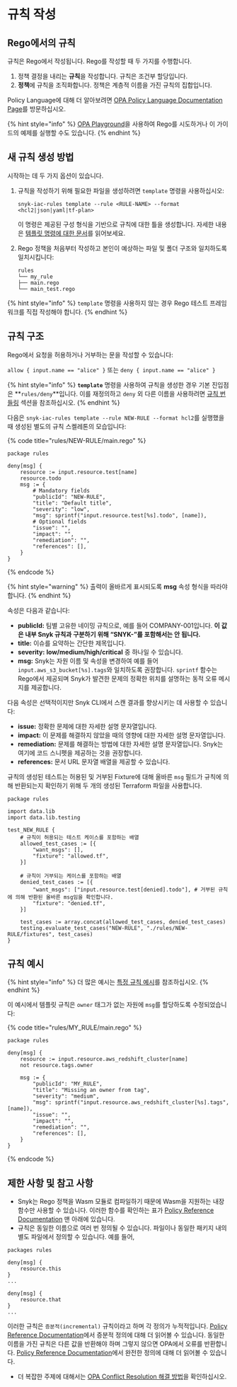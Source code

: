 # 규칙 작성

## Rego에서의 규칙

규칙은 Rego에서 작성됩니다. Rego를 작성할 때 두 가지를 수행합니다.

1. 정책 결정을 내리는 **규칙**을 작성합니다. 규칙은 조건부 할당입니다.
2. **정책**에 규칙을 조직화합니다. 정책은 계층적 이름을 가진 규칙의 집합입니다.

Policy Language에 대해 더 알아보려면 [OPA Policy Language Documentation Page](https://www.openpolicyagent.org/docs/latest/policy-language/)를 방문하십시오.

{% hint style="info" %}
[OPA Playground](https://play.openpolicyagent.org)을 사용하여 Rego를 시도하거나 이 가이드의 예제를 실행할 수도 있습니다.
{% endhint %}

## 새 규칙 생성 방법

시작하는 데 두 가지 옵션이 있습니다.

1. 규칙을 작성하기 위해 필요한 파일을 생성하려면 `template` 명령을 사용하십시오:

    ```
    snyk-iac-rules template --rule <RULE-NAME> --format <hcl2|json|yaml|tf-plan>
    ```

    이 명령은 제공된 구성 형식을 기반으로 규칙에 대한 틀을 생성합니다. 자세한 내용은 [템플릿 명령에 대한 문서](../sdk-reference.md#template-options)를 읽어보세요.
2. Rego 정책을 처음부터 작성하고 본인이 예상하는 파일 및 폴더 구조와 일치하도록 일치시킵니다:

    `rules`\
    `└── my_rule`\
    `├── main.rego`\
    `└── main_test.rego`

{% hint style="info" %}
`template` 명령을 사용하지 않는 경우 Rego 테스트 프레임워크를 직접 작성해야 합니다.
{% endhint %}

## 규칙 구조

Rego에서 요청을 허용하거나 거부하는 문을 작성할 수 있습니다:

`allow { input.name == "alice" }` 또는 `deny { input.name == "alice" }`

{% hint style="info" %}
**`template`** 명령을 사용하여 규칙을 생성한 경우 기본 진입점은 **`rules/deny`**입니다. 이를 재정의하고 `deny` 외 다른 이름을 사용하려면 [규칙 번들링](bundling-rules.md) 섹션을 참조하십시오.
{% endhint %}

다음은 `snyk-iac-rules template --rule NEW-RULE --format hcl2`를 실행했을 때 생성된 별도의 규칙 스켈레톤의 모습입니다:

{% code title="rules/NEW-RULE/main.rego" %}
```
package rules

deny[msg] {
	resource := input.resource.test[name]
	resource.todo
	msg := {
		# Mandatory fields
		"publicId": "NEW-RULE",
		"title": "Default title",
		"severity": "low",
		"msg": sprintf("input.resource.test[%s].todo", [name]),
		# Optional fields
		"issue": "",
		"impact": "",
		"remediation": "",
		"references": [],
	}
}
```
{% endcode %}

{% hint style="warning" %}
출력이 올바르게 표시되도록 **msg** 속성 형식을 따라야 합니다.
{% endhint %}

속성은 다음과 같습니다:

- **publicId:** 팀별 고유한 네이밍 규칙으로, 예를 들어 COMPANY-001입니다. **이 값은 내부 Snyk 규칙과 구분하기 위해 “SNYK-”를 포함해서는 안 됩니다.**
- **title:** 이슈를 요약하는 간단한 제목입니다.
- **severity:** **low/medium/high/critical** 중 하나일 수 있습니다.
- **msg:** Snyk는 자원 이름 및 속성을 변경하여 예를 들어 `input.aws_s3_bucket[%s].tags`와 일치하도록 권장합니다. `sprintf` 함수는 Rego에서 제공되며 Snyk가 발견한 문제의 정확한 위치를 설명하는 동적 오류 메시지를 제공합니다.

다음 속성은 선택적이지만 Snyk CLI에서 스캔 결과를 향상시키는 데 사용할 수 있습니다:

- **issue:** 정확한 문제에 대한 자세한 설명 문자열입니다.
- **impact:** 이 문제를 해결하지 않았을 때의 영향에 대한 자세한 설명 문자열입니다.
- **remediation:** 문제를 해결하는 방법에 대한 자세한 설명 문자열입니다. Snyk는 여기에 코드 스니펫을 제공하는 것을 권장합니다.
- **references:** 문서 URL 문자열 배열을 제공할 수 있습니다.

규칙의 생성된 테스트는 허용된 및 거부된 Fixture에 대해 올바른 `msg` 필드가 규칙에 의해 반환되는지 확인하기 위해 두 개의 생성된 Terraform 파일을 사용합니다.

```
package rules

import data.lib
import data.lib.testing

test_NEW_RULE {
	# 규칙이 허용되는 테스트 케이스를 포함하는 배열
	allowed_test_cases := [{
		"want_msgs": [],
		"fixture": "allowed.tf",
	}]

	# 규칙이 거부되는 케이스를 포함하는 배열
	denied_test_cases := [{
		"want_msgs": ["input.resource.test[denied].todo"], # 거부된 규칙에 의해 반환된 올바른 msg임을 확인합니다.
		"fixture": "denied.tf",
	}]

	test_cases := array.concat(allowed_test_cases, denied_test_cases)
	testing.evaluate_test_cases("NEW-RULE", "./rules/NEW-RULE/fixtures", test_cases)
}
```

## 규칙 예시

{% hint style="info" %}
더 많은 예시는 [특정 규칙 예시](examples-of-iac-custom-rules.md)를 참조하십시오.
{% endhint %}

이 예시에서 템플릿 규칙은 `owner` 태그가 없는 자원에 `msg`를 할당하도록 수정되었습니다:

{% code title="rules/MY_RULE/main.rego" %}
```
package rules

deny[msg] {
    resource := input.resource.aws_redshift_cluster[name]
    not resource.tags.owner
	
    msg := {
        "publicId": "MY_RULE",
        "title": "Missing an owner from tag",
        "severity": "medium",
        "msg": sprintf("input.resource.aws_redshift_cluster[%s].tags", [name]),
        "issue": "",
        "impact": "",
        "remediation": "",
        "references": [],
    }
}
```
{% endcode %}

## 제한 사항 및 참고 사항

* Snyk는 Rego 정책을 Wasm 모듈로 컴파일하기 때문에 Wasm을 지원하는 내장 함수만 사용할 수 있습니다. 이러한 함수를 확인하는 표가 [Policy Reference Documentation](https://www.openpolicyagent.org/docs/latest/policy-reference/) 맨 아래에 있습니다.
* 규칙은 동일한 이름으로 여러 번 정의될 수 있습니다. 파일이나 동일한 패키지 내의 별도 파일에서 정의할 수 있습니다. 예를 들어,

```
packages rules

deny[msg] {
    resource.this
}
...

deny[msg] {
    resource.that
}
...
```

이러한 규칙은 `증분적(incremental)` 규칙이라고 하며 각 정의가 누적적입니다. [Policy Reference Documentation](https://www.openpolicyagent.org/docs/latest/policy-language/#incremental-definitions)에서 증분적 정의에 대해 더 읽어볼 수 있습니다. 동일한 이름을 가진 규칙은 다른 값을 반환해야 하며 그렇지 않으면 OPA에서 오류를 반환합니다. [Policy Reference Documentation](https://www.openpolicyagent.org/docs/latest/policy-language/#complete-definitions)에서 완전한 정의에 대해 더 읽어볼 수 있습니다.
* 더 복잡한 주제에 대해서는 [OPA Conflict Resolution 해결 방법](https://www.openpolicyagent.org/docs/latest/faq/#conflict-resolution)을 확인하십시오.